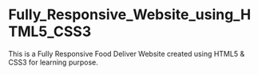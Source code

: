 # Fully_Responsive_Website_using_HTML5_CSS3
 This is a Fully Responsive Food Deliver Website created using HTML5 & CSS3 for learning purpose.
